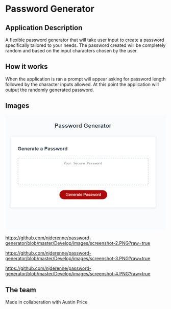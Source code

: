 # Password Generator

## Application Description

A flexible password generator that will take user input to create a password specifically tailored to your needs. The password created will be completely random and based on the input characters chosen by the user.

## How it works

When the application is ran a prompt will appear asking for password length followed by the character inputs allowed. At this point the application will output the randomly generated password.

## Images

![alt text](https://github.com/njderenne/password-generator/blob/master/Develop/images/screenshot-1.PNG?raw=true)

https://github.com/njderenne/password-generator/blob/master/Develop/images/screenshot-2.PNG?raw=true

https://github.com/njderenne/password-generator/blob/master/Develop/images/screenshot-3.PNG?raw=true

https://github.com/njderenne/password-generator/blob/master/Develop/images/screenshot-4.PNG?raw=true


## The team

Made in collaberation with Austin Price
